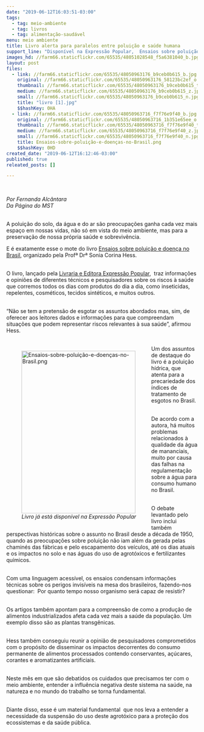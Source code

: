 ```yaml
---
date: "2019-06-12T16:03:51-03:00"
tags:
  - tag: meio-ambiente
  - tag: livros
  - tag: alimentação-saudável
menu: meio ambiente
title: Livro alerta para paralelos entre poluição e saúde humana
support_line: "Disponível na Expressão Popular,  Ensaios sobre poluição e doença no Brasil mostra os males da industrialização "
images_hd: //farm66.staticflickr.com/65535/48051028548_f5a6381040_b.jpg
layout: post
files:
  - link: //farm66.staticflickr.com/65535/48050963176_b9ceb0b615_b.jpg
    original: //farm66.staticflickr.com/65535/48050963176_58123bc2ef_o.jpg
    thumbnail: //farm66.staticflickr.com/65535/48050963176_b9ceb0b615_t.jpg
    medium: //farm66.staticflickr.com/65535/48050963176_b9ceb0b615_z.jpg
    small: //farm66.staticflickr.com/65535/48050963176_b9ceb0b615_n.jpg
    title: "livro [1].jpg"
    $$hashKey: 0HA
  - link: //farm66.staticflickr.com/65535/48050963716_f7f76e9f40_b.jpg
    original: //farm66.staticflickr.com/65535/48050963716_1b351e65ee_o.png
    thumbnail: //farm66.staticflickr.com/65535/48050963716_f7f76e9f40_t.jpg
    medium: //farm66.staticflickr.com/65535/48050963716_f7f76e9f40_z.jpg
    small: //farm66.staticflickr.com/65535/48050963716_f7f76e9f40_n.jpg
    title: Ensaios-sobre-poluição-e-doenças-no-Brasil.png
    $$hashKey: 0HD
created_date: "2019-06-12T16:12:46-03:00"
published: true
releated_posts: []

---
```

<p>&nbsp;</p>

<p><em>Por Fernanda Alc&acirc;ntara<br />
Da P&aacute;gina do MST</em></p>

<p><br />
A polui&ccedil;&atilde;o do solo, da &aacute;gua e do ar s&atilde;o preocupa&ccedil;&otilde;es ganha cada vez mais espa&ccedil;o em nossas vidas,&nbsp;n&atilde;o s&oacute; em vista do meio ambiente, mas para a preserva&ccedil;&atilde;o de nossa pr&oacute;pria sa&uacute;de e sobreviv&ecirc;ncia.</p>

<p>E &eacute; exatamente esse o mote do livro <a href="https://www.expressaopopular.com.br/loja/produto/ensaios-sobre-poluicao-e-doenca-no-brasil/">Ensaios sobre polui&ccedil;&atilde;o e doen&ccedil;a no Brasil</a>, organizado pela Prof&ordf; Dr&ordf; Sonia Corina Hess.</p>

<p><br />
O livro, lan&ccedil;ado pela <a href="https://www.expressaopopular.com.br/loja/">Livraria e Editora Express&atilde;o Popular</a>,&nbsp;&nbsp;traz informa&ccedil;&otilde;es e opini&otilde;es&nbsp;de diferentes t&eacute;cnicos e pesquisadores sobre os riscos &agrave; sa&uacute;de que corremos todos os dias com produtos do dia a dia, como inseticidas, repelentes, cosm&eacute;ticos, tecidos sint&eacute;ticos, e muitos outros.<br />
&nbsp;</p>

<p>&ldquo;N&atilde;o se tem a pretens&atilde;o de esgotar os assuntos abordados mas, sim, de oferecer aos leitores dados e informa&ccedil;&otilde;es para que compreendam situa&ccedil;&otilde;es que podem representar riscos relevantes &agrave; sua sa&uacute;de&rdquo;, afirmou Hess.<br />
&nbsp;</p>

<figure class="image" style="float:left"><img alt="Ensaios-sobre-poluição-e-doenças-no-Brasil.png" height="427" src="//farm66.staticflickr.com/65535/48050963716_f7f76e9f40_b.jpg" width="300" />
<figcaption><em>Livro j&aacute; est&aacute; dispon&iacute;vel na Express&atilde;o Popular</em></figcaption>
</figure>

<p>Um dos assuntos de destaque do livro &eacute; a&nbsp;polui&ccedil;&atilde;o h&iacute;drica, que atenta para a precariedade dos &iacute;ndices de tratamento de esgotos no Brasil.</p>

<p><br />
De acordo com a autora, h&aacute; muitos problemas relacionados &agrave; qualidade da &aacute;gua de mananciais, muito por causa das falhas na regulamenta&ccedil;&atilde;o sobre a &aacute;gua para consumo humano no Brasil.<br />
&nbsp;</p>

<p>O debate levantado pelo livro inclui tamb&eacute;m perspectivas hist&oacute;ricas sobre o assunto no Brasil desde a d&eacute;cada de 1950, quando as preocupa&ccedil;&otilde;es sobre polui&ccedil;&atilde;o n&atilde;o iam al&eacute;m da gerada pelas chamin&eacute;s das f&aacute;bricas e pelo escapamento dos ve&iacute;culos, at&eacute; os dias atuais e os impactos no solo e nas &aacute;guas do uso de agrot&oacute;xicos e&nbsp;fertilizantes qu&iacute;micos.&nbsp;<br />
&nbsp;</p>

<p>Com uma linguagem acess&iacute;vel, os ensaios condensam&nbsp;informa&ccedil;&otilde;es t&eacute;cnicas sobre os perigos invis&iacute;veis na mesa dos brasileiros, fazendo-nos questionar:&nbsp; Por quanto tempo nosso organismo ser&aacute; capaz de resistir?<br />
&nbsp;</p>

<p>Os artigos tamb&eacute;m apontam para a compreens&atilde;o de como a produ&ccedil;&atilde;o de alimentos industrializados afeta cada vez mais&nbsp;a sa&uacute;de da popula&ccedil;&atilde;o. Um exemplo disso s&atilde;o as plantas transg&ecirc;nicas.<br />
&nbsp;</p>

<p>Hess tamb&eacute;m conseguiu reunir&nbsp;a opini&atilde;o de pesquisadores comprometidos com o prop&oacute;sito de disseminar os impactos decorrentes do consumo permanente de alimentos processados contendo conservantes, a&ccedil;&uacute;cares, corantes e aromatizantes artificiais.</p>

<p><br />
Neste m&ecirc;s em que s&atilde;o debatidos os cuidados que precisamos ter com o meio ambiente, entender a influ&ecirc;ncia negativa deste sistema na sa&uacute;de, na natureza e no mundo do trabalho se torna fundamental.</p>

<p><br />
Diante disso, esse &eacute; um material fundamental&nbsp; que nos leva&nbsp;a entender a necessidade da suspens&atilde;o do uso deste agrot&oacute;xico para a prote&ccedil;&atilde;o dos ecossistemas e da sa&uacute;de p&uacute;blica.&nbsp;&nbsp;</p>
